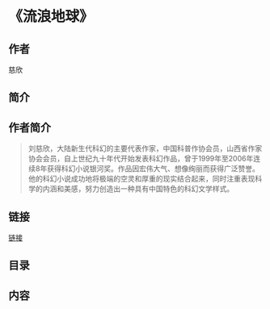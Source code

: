 《流浪地球》
=======================

## 作者
   慈欣 

## 简介
> 

## 作者简介
> 刘慈欣，大陆新生代科幻的主要代表作家，中国科普作协会员，山西省作家协会会员，自上世纪九十年代开始发表科幻作品，曾于1999年至2006年连续8年获得科幻小说银河奖。作品因宏伟大气、想像绚丽而获得广泛赞誉。他的科幻小说成功地将极端的空灵和厚重的现实结合起来，同时注重表现科学的内涵和美感，努力创造出一种具有中国特色的科幻文学样式。


## 链接
[链接](https://book.douban.com/subject/3117464/)

## 目录

## 内容
